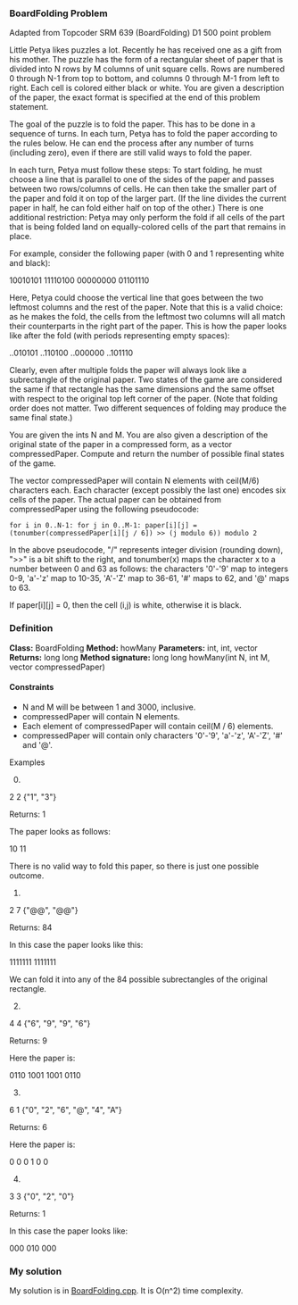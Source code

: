 ### BoardFolding Problem
Adapted from Topcoder SRM 639 (BoardFolding) D1 500 point problem

Little Petya likes puzzles a lot. Recently he has received one as a gift from his mother. The puzzle has the form of a rectangular sheet of paper that is divided into N rows by M columns of unit square cells. Rows are numbered 0 through N-1 from top to bottom, and columns 0 through M-1 from left to right. Each cell is colored either black or white. You are given a description of the paper, the exact format is specified at the end of this problem statement.

The goal of the puzzle is to fold the paper. This has to be done in a sequence of turns. In each turn, Petya has to fold the paper according to the rules below. He can end the process after any number of turns (including zero), even if there are still valid ways to fold the paper.

In each turn, Petya must follow these steps: To start folding, he must choose a line that is parallel to one of the sides of the paper and passes between two rows/columns of cells. He can then take the smaller part of the paper and fold it on top of the larger part. (If the line divides the current paper in half, he can fold either half on top of the other.) There is one additional restriction: Petya may only perform the fold if all cells of the part that is being folded land on equally-colored cells of the part that remains in place.

For example, consider the following paper (with 0 and 1 representing white and black):

10010101 11110100 00000000 01101110

Here, Petya could choose the vertical line that goes between the two leftmost columns and the rest of the paper. Note that this is a valid choice: as he makes the fold, the cells from the leftmost two columns will all match their counterparts in the right part of the paper. This is how the paper looks like after the fold (with periods representing empty spaces):

..010101 ..110100 ..000000 ..101110

Clearly, even after multiple folds the paper will always look like a subrectangle of the original paper. Two states of the game are considered the same if that rectangle has the same dimensions and the same offset with respect to the original top left corner of the paper. (Note that folding order does not matter. Two different sequences of folding may produce the same final state.)

You are given the ints N and M. You are also given a description of the original state of the paper in a compressed form, as a vector <string> compressedPaper. Compute and return the number of possible final states of the game.

The vector <string> compressedPaper will contain N elements with ceil(M/6) characters each. Each character (except possibly the last one) encodes six cells of the paper. The actual paper can be obtained from compressedPaper using the following pseudocode:

```
for i in 0..N-1: for j in 0..M-1: paper[i][j] = (tonumber(compressedPaper[i][j / 6]) >> (j modulo 6)) modulo 2
```
 
In the above pseudocode, "/" represents integer division (rounding down), ">>" is a bit shift to the right, and tonumber(x) maps the character x to a number between 0 and 63 as follows: the characters '0'-'9' map to integers 0-9, 'a'-'z' map to 10-35, 'A'-'Z' map to 36-61, '#' maps to 62, and '@' maps to 63.

If paper[i][j] = 0, then the cell (i,j) is white, otherwise it is black.

### Definition
**Class:** BoardFolding
**Method:** howMany
**Parameters:** int, int, vector <string>
**Returns:** long long 
**Method signature:** long long howMany(int N, int M, vector <string> compressedPaper)

#### Constraints
- N and M will be between 1 and 3000, inclusive.
- compressedPaper will contain N elements.
- Each element of compressedPaper will contain ceil(M / 6) elements.
- compressedPaper will contain only characters '0'-'9', 'a'-'z', 'A'-'Z', '#' and '@'.

Examples

0)
2
2
{"1", "3"}

Returns: 1

The paper looks as follows:

10
11

There is no valid way to fold this paper, so there is just one possible outcome.

1)
2
7
{"@@", "@@"}

Returns: 84

In this case the paper looks like this:

1111111
1111111

We can fold it into any of the 84 possible subrectangles of the original rectangle.

2)
4
4
{"6", "9", "9", "6"}

Returns: 9

Here the paper is:

0110
1001
1001
0110

3)
6
1
{"0", "2", "6", "@", "4", "A"}

Returns: 6

Here the paper is:

0
0
0
1
0
0

4)
3
3
{"0", "2", "0"}

Returns: 1

In this case the paper looks like:

000
010
000

### My solution
My solution is in [BoardFolding.cpp](https://github.com/EvanEzell/Topcoder/blob/master/BoardFolding/BoardFolding.cpp). It is O(n^2) time complexity.

